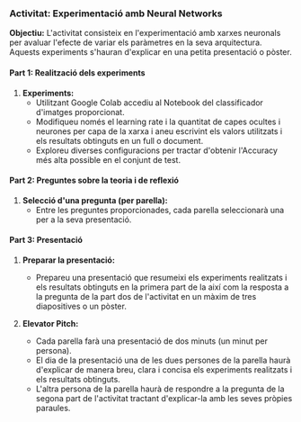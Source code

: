 ### Activitat: Experimentació amb Neural Networks

**Objectiu:**
L'activitat consisteix en l'experimentació amb xarxes neuronals per avaluar l'efecte de variar els paràmetres en la seva arquitectura. Aquests experiments s'hauran d'explicar en una petita presentació o pòster.

#### Part 1: Realització dels experiments

1. **Experiments:**
   - Utilitzant Google Colab accediu al Notebook del classificador d'imatges proporcionat.
   - Modifiqueu només el learning rate i la quantitat de capes ocultes i neurones per capa de la xarxa i aneu escrivint els valors utilitzats i els resultats obtinguts en un full o document.
   - Exploreu diverses configuracions per tractar d'obtenir l'Accuracy més alta possible en el conjunt de test.

#### Part 2: Preguntes sobre la teoria i de reflexió

1. **Selecció d'una pregunta (per parella):**
   - Entre les preguntes proporcionades, cada parella seleccionarà una per a la seva presentació.

#### Part 3: Presentació

1. **Preparar la presentació:**
   - Prepareu una presentació que resumeixi els experiments realitzats i els resultats obtinguts en la primera part de la així com la resposta a la pregunta de la part dos de l'activitat en un màxim de tres diapositives o un pòster.

1. **Elevator Pitch:**
   - Cada parella farà una presentació de dos minuts (un minut per persona).
   - El dia de la presentació una de les dues persones de la parella haurà d'explicar de manera breu, clara i concisa els experiments realitzats i els resultats obtinguts.
   - L'altra persona de la parella haurà de respondre a la pregunta de la segona part de l'activitat tractant d'explicar-la amb les seves pròpies paraules.
